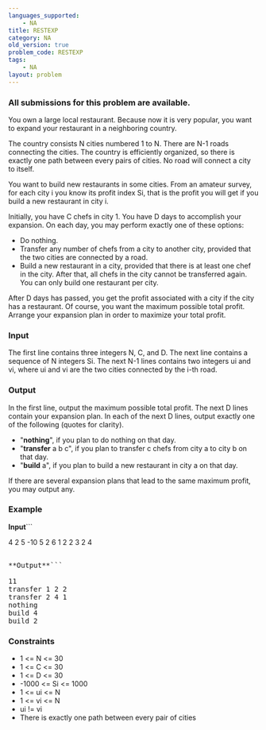 ```yaml
---
languages_supported:
    - NA
title: RESTEXP
category: NA
old_version: true
problem_code: RESTEXP
tags:
    - NA
layout: problem
---
```

###  All submissions for this problem are available. 

You own a large local restaurant. Because now it is very popular, you want to expand your restaurant in a neighboring country.

The country consists N cities numbered 1 to N. There are N-1 roads connecting the cities. The country is efficiently organized, so there is exactly one path between every pairs of cities. No road will connect a city to itself.

You want to build new restaurants in some cities. From an amateur survey, for each city i you know its profit index Si, that is the profit you will get if you build a new restaurant in city i.

Initially, you have C chefs in city 1. You have D days to accomplish your expansion. On each day, you may perform exactly one of these options:

- Do nothing.
- Transfer any number of chefs from a city to another city, provided that the two cities are connected by a road.
- Build a new restaurant in a city, provided that there is at least one chef in the city. After that, all chefs in the city cannot be transferred again. You can only build one restaurant per city.


After D days has passed, you get the profit associated with a city if the city has a restaurant. Of course, you want the maximum possible total profit. Arrange your expansion plan in order to maximize your total profit.

### Input

The first line contains three integers N, C, and D. The next line contains a sequence of N integers Si. The next N-1 lines contains two integers ui and vi, where ui and vi are the two cities connected by the i-th road.

### Output

In the first line, output the maximum possible total profit. The next D lines contain your expansion plan. In each of the next D lines, output exactly one of the following (quotes for clarity).

- "**nothing**", if you plan to do nothing on that day.
- "**transfer** a b c", if you plan to transfer c chefs from city a to city b on that day.
- "**build** a", if you plan to build a new restaurant in city a on that day.


If there are several expansion plans that lead to the same maximum profit, you may output any.

### Example

**Input**```

4 2 5
-10 5 2 6
1 2
2 3
2 4
<pre>

**Output**```

11
transfer 1 2 2
transfer 2 4 1
nothing
build 4
build 2
</pre>
### Constraints

- 1 <= N <= 30
- 1 <= C <= 30
- 1 <= D <= 30
- -1000 <= Si <= 1000
- 1 <= ui <= N
- 1 <= vi <= N
- ui != vi
- There is exactly one path between every pair of cities
